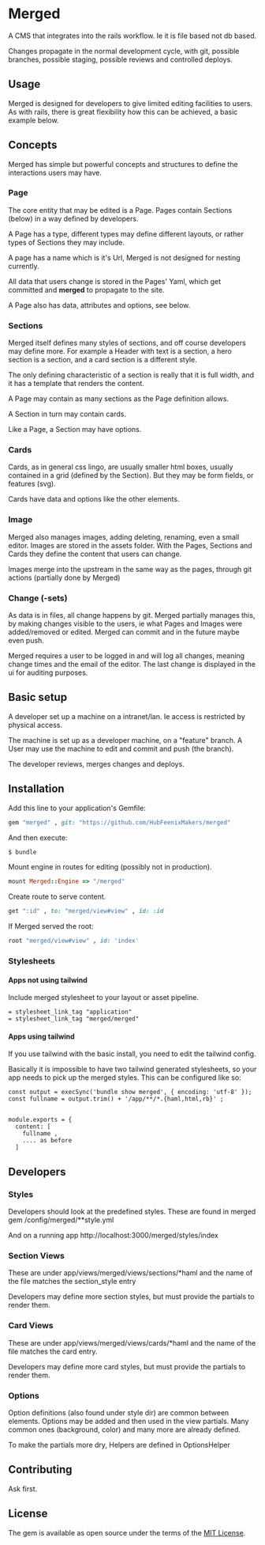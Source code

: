 # Merged

A CMS that integrates into the rails workflow. Ie it is file based
not db based.

Changes propagate in the normal development cycle, with git, possible
branches, possible staging, possible reviews and controlled deploys.

## Usage

Merged is designed for developers to give limited editing facilities
to users. As with rails, there is great flexibility how this can be
achieved, a basic example below.

## Concepts

Merged has simple but powerful concepts and structures to define
the interactions users may have.

### Page

The core entity that may be edited is a Page. Pages contain Sections
(below) in a way defined by developers.

A Page has a type, different types may define different layouts, or rather types of Sections they may include.

A page has a name which is it's Url, Merged is not designed for nesting currently.

All data that users change is stored in the Pages' Yaml, which get
committed and __merged__ to propagate to the site.

A Page also has data, attributes and options, see below.

### Sections

Merged itself defines many styles of sections, and off course
developers may define more.
For example a Header with text is a section, a hero section is a section, and a card section is a different style.

The only defining characteristic of a section is really that it is full width, and it has a template that renders the content.

A Page may contain as many sections as the Page definition allows.

A Section in turn may contain cards.

Like a Page, a Section may have options.

### Cards

Cards, as in general css lingo, are usually smaller html boxes,
usually contained in a grid (defined by the Section). But they may
be form fields, or features (svg).

Cards have data and options like the other elements.

### Image

Merged also manages images, adding deleting, renaming, even a small editor.
Images are stored in the assets folder. With the Pages, Sections and Cards they
define the content that users can change.

Images merge into the upstream in the same way as the pages, through
git actions (partially done by Merged)

### Change (-sets)

As data is in files, all change happens by git.
Merged partially manages this, by making changes visible to the
users, ie what Pages and Images were added/removed or edited.
Merged can commit and in the future maybe even push.

Merged requires a user to be logged in and will log all changes, meaning
change times and the email of the editor. The last change is displayed in
the ui for auditing purposes.

## Basic setup

A developer set up a machine on a intranet/lan. Ie access is
restricted by physical access.

The machine is set up as a developer machine, on a "feature" branch.
A User may use the machine to edit and commit and push (the branch).

The developer reviews, merges changes and deploys.

## Installation

Add this line to your application's Gemfile:

```ruby
gem "merged" , git: "https://github.com/HubFeenixMakers/merged"
```

And then execute:
```bash
$ bundle
```

Mount engine in routes for editing (possibly not in production).

```ruby
mount Merged::Engine => "/merged"
```

Create route to serve content.
```ruby
get ":id" , to: "merged/view#view" , id: :id
```

If Merged served the root:
```ruby
root "merged/view#view" , id: 'index'
```

### Stylesheets

#### Apps not using tailwind

Include merged stylesheet to your layout or asset
pipeline.

```
= stylesheet_link_tag "application"
= stylesheet_link_tag "merged/merged"
```

#### Apps using tailwind

If you use tailwind with the basic install, you need to edit the tailwind config.

Basically it is impossible to have two tailwind generated stylesheets, so your app needs to pick
up the merged styles. This can be configured like so:

```
const output = execSync('bundle show merged', { encoding: 'utf-8' });
const fullname = output.trim() + '/app/**/*.{haml,html,rb}' ;


module.exports = {
  content: [
    fullname ,
    .... as before
  ]
```

## Developers

### Styles

Developers should look at the predefined styles. These are found in
merged gem /config/merged/**style.yml

And on a running app http://localhost:3000/merged/styles/index

### Section Views

These are under app/views/merged/views/sections/*haml
and the name of the file matches the section_style entry

Developers may define more section styles, but must provide the partials to render them.

### Card Views

These are under app/views/merged/views/cards/*haml
and the name of the file matches the card entry.

Developers may define more card styles, but must provide the partials to render them.

### Options

Option definitions (also found under style dir) are common between elements.
Options may be added and then used in the view partials. Many common ones (background,
color) and many more are already defined.

To make the partials more dry, Helpers are defined in OptionsHelper


## Contributing
Ask first.

## License
The gem is available as open source under the terms of the [MIT License](https://opensource.org/licenses/MIT).
